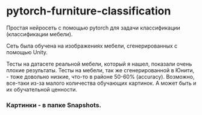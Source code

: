 # pytorch-furniture-classification

Простая нейросеть с помощью pytorch для задачи классификации (классификации мебели).

Сеть была обучена на изображениях мебели, сгенерированных с помощью Unity.

Тесты на датасете реальной мебели, который я нашел, показали очень плохие результаты. Тесты на мебели, так же сгенерированной в Юнити, - тоже довольно низкие, что-то в районе 50-60% (accuracy). Возможно, все-таки из-за малого количества обучающих картинок. А может быть и их обучательной ценности.

### Картинки - в папке Snapshots.

